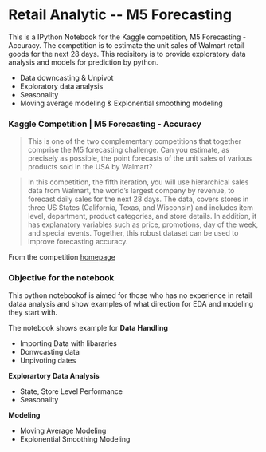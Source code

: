 

# Retail Analytic -- M5 Forecasting 
This is a IPython Notebook for the Kaggle competition, M5 Forecasting - Accuracy. The competition is to estimate the unit sales of Walmart retail goods for the next 28 days. This reoisitory is to provide exploratory data analysis and models for prediction by python. 
  - Data downcasting & Unpivot 
  - Exploratory data analysis 
  - Seasonality
  - Moving average modeling & Explonential smoothing modeling 

### Kaggle Competition | M5 Forecasting - Accuracy
> This is one of the two complementary competitions that together comprise the M5 forecasting challenge. Can you estimate, as precisely as possible, the point forecasts of the unit sales of various products sold in the USA by Walmart? 

> In this competition, the fifth iteration, you will use hierarchical sales data from Walmart, the world’s largest company by revenue, to forecast daily sales for the next 28 days. The data, covers stores in three US States (California, Texas, and Wisconsin) and includes item level, department, product categories, and store details. In addition, it has explanatory variables such as price, promotions, day of the week, and special events. Together, this robust dataset can be used to improve forecasting accuracy.

From the competition [homepage](https://www.kaggle.com/c/m5-forecasting-accuracy/overview)

### Objective for the notebook 
This python notebookof is aimed for those who has no experience in retail dataa analysis and show examples of what direction for EDA and modeling they start with.

The notebook shows example for
**Data Handling** 
* Importing Data with libararies
* Donwcasting data 
* Unpivoting dates

**Explorartory Data Analysis** 
*  State, Store Level Performance
*  Seasonality

**Modeling** 
* Moving Average Modeling
* Explonential Smoothing Modeling 

